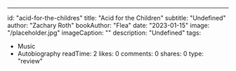 ---
id: "acid-for-the-childres"
title: "Acid for the Children"
subtitle: "Undefined"
author: "Zachary Roth"
bookAuthor: "Flea"
date: "2023-01-15"
image: "/placeholder.jpg"
imageCaption: ""
description: "Undefined"
tags:
  - Music
  - Autobiography
readTime: 2
likes: 0
comments: 0
shares: 0
type: "review"